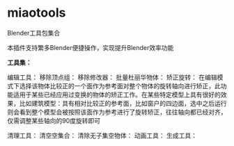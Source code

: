 # miaotools

Blender工具包集合

本插件支持繁多Blender便捷操作，实现提升Blender效率功能

**工具集：**

编辑工具：
  移除顶点组：
  移除修改器：
  批量杜丽华物体：
  矫正旋转：
    在编辑模式下选择该物体比较正的一个面作为参考面对整个物体的旋转轴向进行矫正，此功能适用于某些已经应用过变换的物体的矫正工作。在某些特定模型上具有很好的效果，比如建筑模型：具有相对比较正的参考面，比如窗户的四边面，选中之后运行则会看到整个模型会被按照该面作为参考进行了旋转矫正，往往轴向都已经对齐，仅需调整某些轴向的90度旋转即可


清理工具：
  清空空集合：
  清除无子集空物体：
动画工具：
生成工具：
